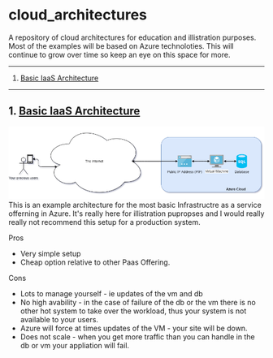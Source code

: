 # cloud_architectures
A repository of cloud architectures for education and illistration purposes. Most of the examples will be based on Azure technoloties. This will continue to grow over time so keep an eye on this space for more.

---

1. [Basic IaaS Architecture](basic-iaas-architecture)

---

## 1. [Basic IaaS Architecture](basic-iaas-architecture)
![Basic IaaS Setup](./designs/1.0_basic_iaas_example.png)
This is an example architecture for the most basic Infrastructre as a service offerning in Azure. It's really here for illistration pupropses and I would really really not recommend this setup for a production system.


Pros
* Very simple setup
* Cheap option relative to other Paas Offering.

Cons
* Lots to manage yourself - ie updates of the vm and db
* No high avability - in the case of failure of the db or the vm there is no other hot system to take over the workload, thus your system is not available to your users.
* Azure will force at times updates of the VM - your site will be down.
* Does not scale - when you get more traffic than you can handle in the db or vm your appliation will fail.